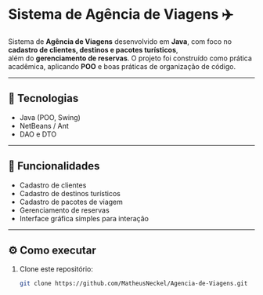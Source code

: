 # Sistema de Agência de Viagens ✈️

Sistema de **Agência de Viagens** desenvolvido em **Java**, com foco no **cadastro de clientes, destinos e pacotes turísticos**,  
além do **gerenciamento de reservas**. O projeto foi construído como prática acadêmica, aplicando **POO** e boas práticas de organização de código.

---

## 🚀 Tecnologias
- Java (POO, Swing)
- NetBeans / Ant
- DAO e DTO

---

## 📌 Funcionalidades
- Cadastro de clientes  
- Cadastro de destinos turísticos  
- Cadastro de pacotes de viagem  
- Gerenciamento de reservas  
- Interface gráfica simples para interação  

---

## ⚙️ Como executar
1. Clone este repositório:
   ```bash
   git clone https://github.com/MatheusNeckel/Agencia-de-Viagens.git
